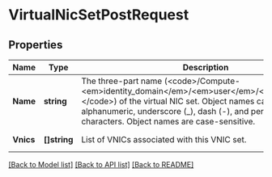 # VirtualNicSetPostRequest

## Properties
Name | Type | Description | Notes
------------ | ------------- | ------------- | -------------
**Name** | **string** | The three-part name (&lt;code&gt;/Compute-&lt;em&gt;identity_domain&lt;/em&gt;/&lt;em&gt;user&lt;/em&gt;/&lt;em&gt;object&lt;/em&gt;&lt;/code&gt;) of the virtual NIC set. Object names can contain only alphanumeric, underscore (_), dash (-), and period (.) characters. Object names are case-sensitive. | [default to null]
**Vnics** | **[]string** | List of VNICs associated with this VNIC set. | [default to null]

[[Back to Model list]](../README.md#documentation-for-models) [[Back to API list]](../README.md#documentation-for-api-endpoints) [[Back to README]](../README.md)


